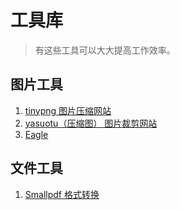 # 工具库

> 有这些工具可以大大提高工作效率。

## 图片工具

1. [tinypng 图片压缩网站](https://tinypng.com/)
2. [yasuotu（压缩图） 图片裁剪网站](https://www.yasuotu.com/editor)
3. [Eagle](https://docs-cn.eagle.cool/category/80-category)

## 文件工具

1. [Smallpdf 格式转换](https://smallpdf.com)
